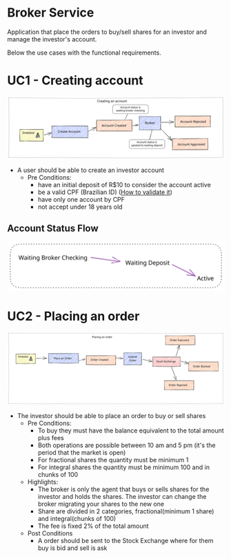 # Broker Service
Application that place the orders to buy/sell shares for an investor and manage the investor's account.

Below the use cases with the functional requirements.

# UC1 - Creating account
![Event Flow](docs/flow1.excalidraw.svg)

- A user should be able to create an investor account
    - Pre Conditions:
        - have an initial deposit of R$10 to consider the account active
        - be a valid CPF (Brazilian ID) ([How to validate it](http://clubes.obmep.org.br/blog/a-matematica-nos-documentos-cpf/))
        - have only one account by CPF
        - not accept under 18 years old
## Account Status Flow
![Account Status Flow](docs/accountStatusflow.excalidraw.svg)

# UC2 - Placing an order
![Event Flow](docs/flow2.excalidraw.svg)

- The investor should be able to place an order to buy or sell shares
    - Pre Conditions:
        - To buy they must have the balance equivalent to the total amount plus fees
        - Both operations are possible between 10 am and 5 pm (it's the period that the market is open)
        - For fractional shares the quantity must be minimum 1
        - For integral shares the quantity must be minimum 100 and in chunks of 100
    - Highlights:
        - The broker is only the agent that buys or sells shares for the investor and holds the shares. The investor can change the broker migrating your shares to the new one
        - Share are divided in 2 categories, fractional(minimum 1 share) and integral(chunks of 100)
        - The fee is fixed 2% of the total amount
    - Post Conditions
      - A order should be sent to the Stock Exchange where for them buy is bid and sell is ask

